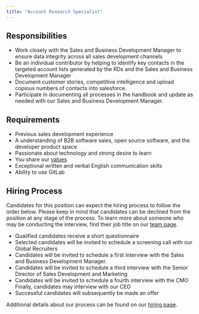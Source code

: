 ```yaml
---
title: "Account Research Specialist"
---
```


## Responsibilities

- Work closely with the Sales and Business Development Manager to ensure data integrity across all sales development channels
- Be an individual contributor by helping to identify key contacts in the targeted account lists generated by the RDs and the Sales and Business Development Manager
- Document customer stories, competitive intelligence and upload copious numbers of contacts into salesforce.
- Participate in documenting all processes in the handbook and update as needed with our Sales and Business Development Manager.

## Requirements

- Previous sales development experience
- A understanding of B2B software sales, open source software, and the developer product space
- Passionate about technology and strong desire to learn
- You share our [values](https://about.gitlab.com/handbook/values/)
- Exceptional written and verbal English communication skills
- Ability to use GitLab

## Hiring Process

Candidates for this position can expect the hiring process to follow the order below. Please keep in mind that candidates can be declined from the position at any stage of the process. To learn more about someone who may be conducting the interview, find their job title on our [team page](https://about.gitlab.com/company/team/).

- Qualified candidates receive a short questionnaire
- Selected candidates will be invited to schedule a screening call with our Global Recruiters
- Candidates will be invited to schedule a first interview with the Sales and Business Development Manager.
- Candidates will be invited to schedule a third interview with the Senior Director of Sales Development and Marketing
- Candidates will be invited to schedule a fourth interview with the CMO
Finally, candidates may interview with our CEO
- Successful candidates will subsequently be made an offer

Additional details about our process can be found on our [hiring page](https://about.gitlab.com/handbook/hiring/).
